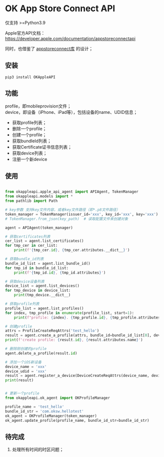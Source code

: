 # OK App Store Connect API

仅支持 >=Python3.9

Apple官方API文档：<https://developer.apple.com/documentation/appstoreconnectapi>

同时，也借鉴了 [appstoreconnect库](https://pypi.org/project/appstoreconnect/) 的设计；

## 安装

```shell
pip3 install OKAppleAPI
```

## 功能

profile，即mobileprovision文件；  
device，即设备（iPhone、iPad等），包括设备的name、UDID信息；

* 获取profile列表；
* 删除一个profile；
* 创建一个profile；
* 获取bundleId列表；
* 获取Certificate证书信息列表；
* 获取device列表；
* 注册一个新device

## 使用

```python

from okappleapi.apple_api_agent import APIAgent, TokenManager
from okappleapi.models import *
from pathlib import Path

# key参数 支持key文件内容，或者key文件路径（即*.p8文件路径）
token_manager = TokenManager(issuer_id='xxx', key_id='xxx', key='xxx')
# TokenManager.from_json(key_path)  # 读取配置文件来创建对象

agent = APIAgent(token_manager)

# 获取certificates列表
cer_list = agent.list_certificates()
for tmp_cer in cer_list:
    print(f'{tmp_cer.id}, {tmp_cer.attributes.__dict__}')

# 获取bundle_id列表
bundle_id_list = agent.list_bundle_id()
for tmp_id in bundle_id_list:
    print(f'{tmp_id.id}, {tmp_id.attributes}')

# 获取device设备列表
device_list = agent.list_devices()
for tmp_device in device_list:
    print(tmp_device.__dict__)

# 获取profile列表
profile_list = agent.list_profiles()
for index, tmp_profile in enumerate(profile_list, start=1):
    print(f"profile: {index}. {tmp_profile.id}, {tmp_profile.attributes.name}")

# 创建profile
attrs = ProfileCreateReqAttrs('test_hello')
result = agent.create_a_profile(attrs, bundle_id=bundle_id_list[0], devices=device_list, certificates=cer_list)
print(f'create profile: {result.id}, {result.attributes.name}')

# 删除刚创建的profile
agent.delete_a_profile(result.id)

# 添加一个iOS新设备
device_name = 'xxx'
device_udid = 'xxx'
result = agent.register_a_device(DeviceCreateReqAttrs(device_name, device_udid))
print(result)


# 更新一个profile
from okappleapi.ok_agent import OKProfileManager

profile_name = 'test_hello'
bundle_id_str = 'com.oksw.hellotest'
ok_agent = OKProfileManager(token_manager)
ok_agent.update_profile(profile_name, bundle_id_str=bundle_id_str)


```

## 待完成

1. 处理所有时间的时区问题；